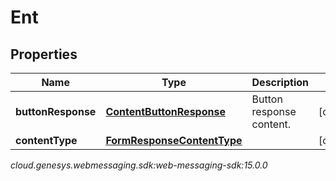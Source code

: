 # Ent


## Properties

| Name | Type | Description | Notes |
| ------------ | ------------- | ------------- | ------------- |
| **buttonResponse** | [**ContentButtonResponse**](ContentButtonResponse) | Button response content. |  [optional] |
| **contentType** | [**FormResponseContentType**](FormResponseContentType) |  |  [optional] |




_cloud.genesys.webmessaging.sdk:web-messaging-sdk:15.0.0_
